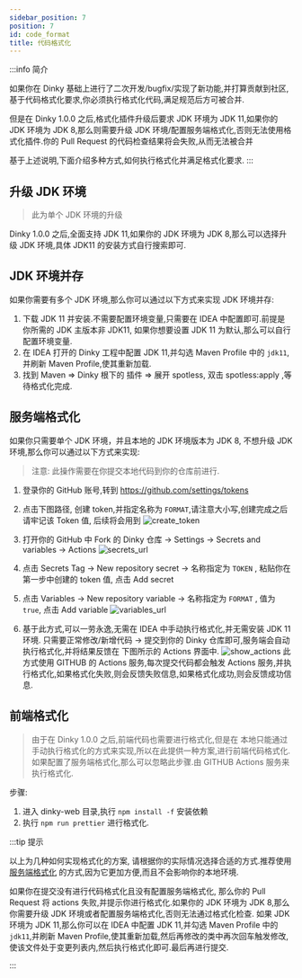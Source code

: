 ```yaml
---
sidebar_position: 7
position: 7
id: code_format
title: 代码格式化
---
```


:::info 简介

如果你在 Dinky 基础上进行了二次开发/bugfix/实现了新功能,并打算贡献到社区,基于代码格式化要求,你必须执行格式化代码,满足规范后方可被合并.

但是在 Dinky 1.0.0 之后,格式化插件升级后要求 JDK 环境为 JDK 11,如果你的 JDK 环境为 JDK 8,那么则需要升级 JDK 环境/配置服务端格式化,否则无法使用格式化插件.你的 Pull Request 的代码检查结果将会失败,从而无法被合并

基于上述说明,下面介绍多种方式,如何执行格式化并满足格式化要求.
:::

## 升级 JDK 环境

> 此为单个 JDK 环境的升级

Dinky 1.0.0 之后,全面支持 JDK 11,如果你的 JDK 环境为 JDK 8,那么可以选择升级 JDK 环境,具体 JDK11 的安装方式自行搜索即可.

## JDK 环境并存

如果你需要有多个 JDK 环境,那么你可以通过以下方式来实现 JDK 环境并存:

1. 下载 JDK 11 并安装.不需要配置环境变量,只需要在 IDEA 中配置即可.前提是你所需的 JDK 主版本非 JDK11, 如果你想要设置 JDK 11 为默认,那么可以自行配置环境变量.
2. 在 IDEA 打开的 Dinky 工程中配置 JDK 11,并勾选 Maven Profile 中的 `jdk11`,并刷新 Maven Profile,使其重新加载. 
3. 找到 Maven => Dinky 根下的 插件 => 展开 spotless, 双击 spotless:apply ,等待格式化完成.

## 服务端格式化

如果你只需要单个 JDK 环境，并且本地的 JDK 环境版本为 JDK 8, 不想升级 JDK 环境,那么你可以通过以下方式来实现:

> 注意: 此操作需要在你提交本地代码到你的仓库前进行.

1. 登录你的 GitHub 账号,转到 https://github.com/settings/tokens
2. 点击下图路径, 创建 token,并指定名称为 `FORMAT`,请注意大小写,创建完成之后请牢记该 Token 值, 后续将会用到
![create_token](http://pic.dinky.org.cn/dinky/docs/zh-CN/developer_guide/contribution/code_format/create_token.png)
3. 打开你的 GitHub 中 Fork 的 Dinky 仓库 -> Settings -> Secrets and variables -> Actions
![secrets_url](http://pic.dinky.org.cn/dinky/docs/zh-CN/developer_guide/contribution/code_format/secrets_url.png)
4. 点击 Secrets Tag -> New repository secret -> 名称指定为 `TOKEN` , 粘贴你在第一步中创建的 token 值, 点击 Add secret
5. 点击 Variables -> New repository variable -> 名称指定为 `FORMAT` , 值为`true`, 点击 Add variable
![variables_url](http://pic.dinky.org.cn/dinky/docs/zh-CN/developer_guide/contribution/code_format/variables_url.png)

6. 基于此方式,可以一劳永逸,无需在 IDEA 中手动执行格式化,并无需安装 JDK 11 环境. 只需要正常修改/新增代码 -> 提交到你的 Dinky 仓库即可,服务端会自动执行格式化,并将结果反馈在 下图所示的 Actions 界面中.
![show_actions](http://pic.dinky.org.cn/dinky/docs/zh-CN/developer_guide/contribution/code_format/show_actions.png)
此方式使用 GITHUB 的 Actions 服务,每次提交代码都会触发 Actions 服务,并执行格式化,如果格式化失败,则会反馈失败信息,如果格式化成功,则会反馈成功信息.


## 前端格式化
> 由于在 Dinky 1.0.0 之后,前端代码也需要进行格式化,但是在 本地只能通过手动执行格式化的方式来实现,所以在此提供一种方案,进行前端代码格式化. 如果配置了服务端格式化,那么可以忽略此步骤.由 GITHUB Actions 服务来执行格式化.

步骤:
1. 进入 dinky-web 目录,执行 `npm install -f` 安装依赖
2. 执行 `npm run prettier` 进行格式化.


:::tip 提示

以上为几种如何实现格式化的方案, 请根据你的实际情况选择合适的方式.推荐使用 [服务端格式化](#服务端格式化) 的方式,因为它更加方便,而且不会影响你的本地环境.

如果你在提交没有进行代码格式化且没有配置服务端格式化, 那么你的 Pull Request 将 actions 失败,并提示你进行格式化.如果你的 JDK 环境为 JDK 8,那么你需要升级 JDK 环境或者配置服务端格式化,否则无法通过格式化检查.
如果 JDK 环境为 JDK 11,那么你可以在 IDEA 中配置 JDK 11,并勾选 Maven Profile 中的 `jdk11`,并刷新 Maven Profile,使其重新加载,然后再修改的类中再次回车触发修改,使该文件处于变更列表内,然后执行格式化即可.最后再进行提交.

:::
